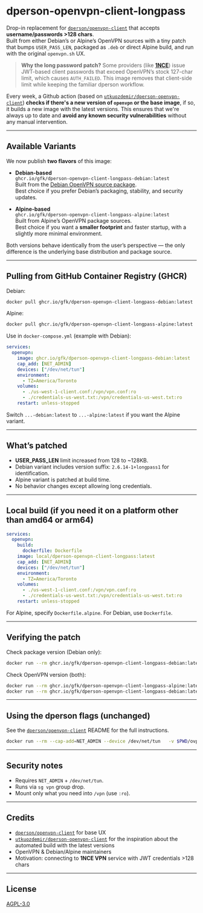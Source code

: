 
# dperson-openvpn-client-longpass

Drop-in replacement for [`dperson/openvpn-client`](https://github.com/dperson/openvpn-client) that accepts **username/passwords >128 chars**.  
Built from either Debian’s or Alpine’s OpenVPN sources with a tiny patch that bumps `USER_PASS_LEN`, packaged as `.deb` or direct Alpine build, and run with the original `openvpn.sh` UX.

> **Why the long password patch?** Some providers (like [**1NCE**](https://help.1nce.com/dev-hub/docs/vpn-service-features-limitations#vpn-client-password-length)) issue JWT-based client passwords that exceed OpenVPN’s stock 127-char limit, which causes `AUTH_FAILED`. This image removes that client-side limit while keeping the familiar dperson workflow.

Every week, a Github action (based on [`utkuozdemir/dperson-openvpn-client`](https://github.com/utkuozdemir/dperson-openvpn-client)) **checks if there's a new version of `openvpn` or the base image**, if so, it builds a new image with the latest versions. This ensures that we're always up to date and **avoid any known security vulnerabilities** without any manual intervention.

---

## Available Variants

We now publish **two flavors** of this image:

- **Debian-based**  
  `ghcr.io/gfk/dperson-openvpn-client-longpass-debian:latest`  
  Built from the [Debian OpenVPN source package](https://tracker.debian.org/pkg/openvpn).  
  Best choice if you prefer Debian’s packaging, stability, and security updates.

- **Alpine-based**  
  `ghcr.io/gfk/dperson-openvpn-client-longpass-alpine:latest`  
  Built from Alpine’s OpenVPN package sources.  
  Best choice if you want a **smaller footprint** and faster startup, with a slightly more minimal environment.

Both versions behave identically from the user’s perspective — the only difference is the underlying base distribution and package source.

---

## Pulling from GitHub Container Registry (GHCR)

Debian:
```bash
docker pull ghcr.io/gfk/dperson-openvpn-client-longpass-debian:latest
```

Alpine:
```bash
docker pull ghcr.io/gfk/dperson-openvpn-client-longpass-alpine:latest
```

Use in `docker-compose.yml` (example with Debian):
```yaml
services:
  openvpn:
    image: ghcr.io/gfk/dperson-openvpn-client-longpass-debian:latest
    cap_add: [NET_ADMIN]
    devices: ["/dev/net/tun"]
    environment:
      - TZ=America/Toronto
    volumes:
      - ./us-west-1-client.conf:/vpn/vpn.conf:ro
      - ./credentials-us-west.txt:/vpn/credentials-us-west.txt:ro
    restart: unless-stopped
```

Switch `...-debian:latest` to `...-alpine:latest` if you want the Alpine variant.

---

## What’s patched

- **USER_PASS_LEN** limit increased from 128 to ~128KB.
- Debian variant includes version suffix: `2.6.14-1+longpass1` for identification.
- Alpine variant is patched at build time.
- No behavior changes except allowing long credentials.

---

## Local build (if you need it on a platform other than amd64 or arm64)

```yaml
services:
  openvpn:
    build:
      dockerfile: Dockerfile
    image: local/dperson-openvpn-client-longpass:latest
    cap_add: [NET_ADMIN]
    devices: ["/dev/net/tun"]
    environment:
      - TZ=America/Toronto
    volumes:
      - ./us-west-1-client.conf:/vpn/vpn.conf:ro
      - ./credentials-us-west.txt:/vpn/credentials-us-west.txt:ro
    restart: unless-stopped
```

For Alpine, specify `Dockerfile.alpine`. For Debian, use `Dockerfile`.

---

## Verifying the patch

Check package version (Debian only):
```bash
docker run --rm ghcr.io/gfk/dperson-openvpn-client-longpass-debian:latest   bash -lc 'dpkg -s openvpn | grep ^Version'
```

Check OpenVPN version (both):
```bash
docker run --rm ghcr.io/gfk/dperson-openvpn-client-longpass-alpine:latest /usr/sbin/openvpn --version
docker run --rm ghcr.io/gfk/dperson-openvpn-client-longpass-debian:latest /usr/sbin/openvpn --version
```

---

## Using the dperson flags (unchanged)

See the [`dperson/openvpn-client`](https://github.com/dperson/openvpn-client) README for the full instructions.

```bash
docker run --rm --cap-add=NET_ADMIN --device /dev/net/tun   -v $PWD/ovpn:/vpn   ghcr.io/gfk/dperson-openvpn-client-longpass-debian:latest   -v 'vpn.server.example;USERNAME;A_very_long_password'   -r 192.168.1.0/24 -f ""
```

---

## Security notes

- Requires `NET_ADMIN` + `/dev/net/tun`.
- Runs via `sg vpn` group drop.
- Mount only what you need into `/vpn` (use `:ro`).

---

## Credits

- [`dperson/openvpn-client`](https://github.com/dperson/openvpn-client) for base UX
- [`utkuozdemir/dperson-openvpn-client`](https://github.com/utkuozdemir/dperson-openvpn-client) for the inspiration about the automated build with the latest versions 
- OpenVPN & Debian/Alpine maintainers
- Motivation: connecting to **1NCE VPN** service with JWT credentials >128 chars

---

## License

[AGPL-3.0](https://www.gnu.org/licenses/agpl-3.0.en.html)
